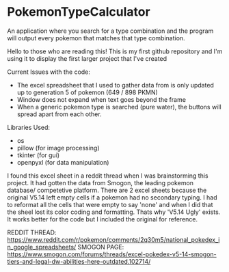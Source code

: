 # PokemonTypeCalculator
An application where you search for a type combination and the program will output every pokemon that matches that type combination. 


Hello to those who are reading this!
This is my first github repository and I'm using it to display the first larger project that I've created

Current Issues with the code:
  - The excel spreadsheet that I used to gather data from is only updated up to generation 5 of pokemon (649 / 898 PKMN)
  - Window does not expand when text goes beyond the frame
  - When a generic pokemon type is searched (pure water), the buttons will spread apart from each other. 


Libraries Used:
  - os
  - pillow   (for image processing)
  - tkinter  (for gui)
  - openpyxl (for data manipulation)


I found this excel sheet in a reddit thread when I was brainstorming this project. It had gotten the data from Smogon, the leading pokemon database/ competetive platform. There are 2 excel sheets because the original V5.14 left empty cells if a pokemon had no secondary typing. I had to reformat all the cells that were empty to say 'none' and when I did that the sheel lost its color coding and formatting. Thats why 'V5.14 Ugly' exists. It works better for the code but I included the original for reference. 


REDDIT THREAD: https://www.reddit.com/r/pokemon/comments/2q30m5/national_pokedex_in_google_spreadsheets/
SMOGON PAGE:   https://www.smogon.com/forums/threads/excel-pokedex-v5-14-smogon-tiers-and-legal-dw-abilities-here-outdated.102714/

